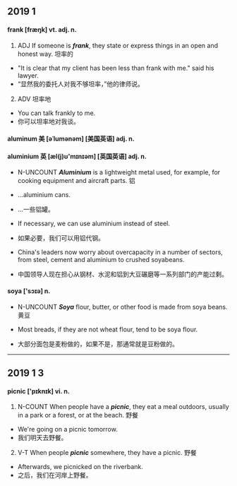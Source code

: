 ## 2019 1

#### frank [fræŋk] vt. adj. n.

1. ADJ If someone is ***frank***, they state or express things in an open and honest way. 坦率的

* "It is clear that my client has been less than frank with me." said his lawyer.
* “显然我的委托人对我不够坦率，”他的律师说。

2. ADV 坦率地

* You can talk frankly to me.
* 你可以坦率地对我谈。

#### aluminum 美 [əˈlumənəm] [美国英语] adj. n.
#### aluminium 英 [æl(j)ʊ'mɪnɪəm] [英国英语] adj. n.

* N-UNCOUNT ***Aluminium*** is a lightweight metal used, for example, for cooking equipment and aircraft parts. 铝

* ...aluminium cans.
* ...一些铝罐。

* If necessary, we can use aluminium instead of steel.
* 如果必要，我们可以用铝代钢。

* China's leaders now worry about overcapacity in a number of sectors, from steel, cement and aluminium to crushed soyabeans.
* 中国领导人现在担心从钢材、水泥和铝到大豆碾磨等一系列部门的产能过剩。

#### soya ['sɔɪə] n.

* N-UNCOUNT ***Soya*** flour, butter, or other food is made from soya beans. 黄豆

* Most breads, if they are not wheat flour, tend to be soya flour.
* 大部分面包是麦粉做的，如果不是，那通常就是豆粉做的。

---

## 2019 1 3

#### picnic ['pɪknɪk] vi. n.

1. N-COUNT When people have a ***picnic***, they eat a meal outdoors, usually in a park or a forest, or at the beach. 野餐

* We're going on a picnic tomorrow.
* 我们明天去野餐。

2. V-T When people ***picnic*** somewhere, they have a picnic. 野餐

* Afterwards, we picnicked on the riverbank.
* 之后，我们在河岸上野餐。